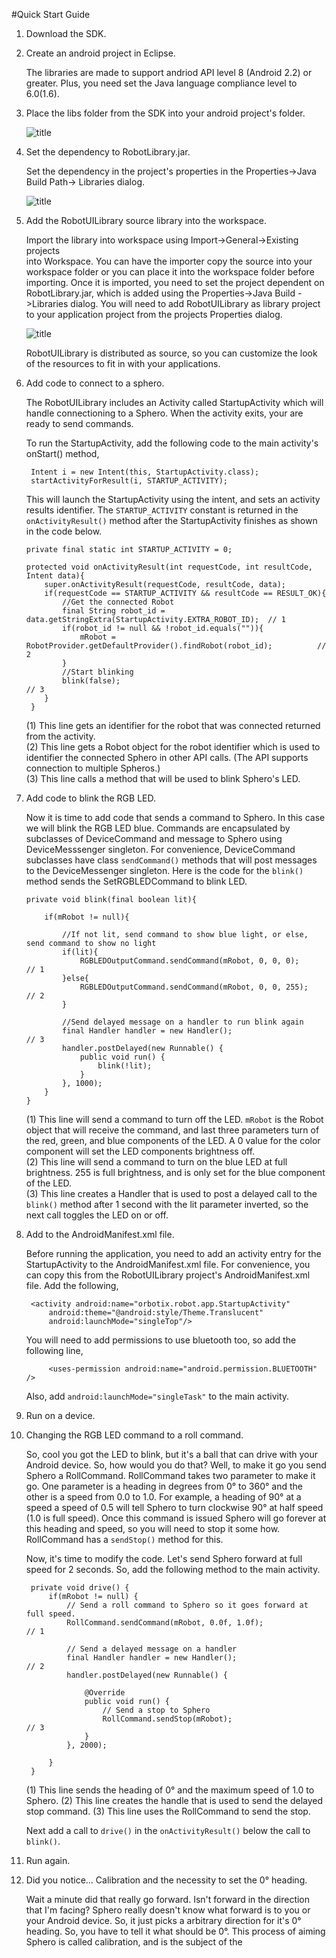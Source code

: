 #Quick Start Guide

1. Download the SDK.

	<!-- File in actual information on where to download the SDK libraries archive. -->

2. Create an android project in Eclipse.  
    
    The libraries are made to support andriod API level 8 (Android 2.2) or greater. 
    Plus, you need set the Java language compliance level to 6.0(1.6).
    
3. Place the libs folder from the SDK into your android project's folder.  
   
     ![title](file://localhost/Users/brian/Documents/Codework/MOBILE-ANDROID-SDK/guides/QuickStart/QSG-libs.png)

4. Set the dependency to RobotLibrary.jar.  
   
    Set the dependency in the project's properties in the Properties->Java Build 
    Path-> Libraries dialog.

    ![title](file://localhost/Users/brian/Documents/Codework/MOBILE-ANDROID-SDK/guides/QuickStart/QSG-jar-depend.png)
    
5. Add the RobotUILibrary source library into the workspace.  

	 Import the library into workspace using Import->General->Existing projects    
	 into Workspace. You can have the importer copy the source into your 
     workspace folder or you can place it into the workspace folder before 
     importing. Once it is imported, you need to set the project dependent on 
     RobotLibrary.jar, which is  added using the Properties->Java Build ->Libraries 
     dialog. You will need to add RobotUILibrary as library project to your 
     application project from the projects Properties dialog.
     
     ![title](file://localhost/Users/brian/Documents/Codework/MOBILE-ANDROID-SDK/guides/QuickStart/QSG-library-project.png)
     
     RobotUILibrary is distributed as source, so you can 
     customize the look of the resources to fit in with your 
     applications.
     
6. Add code to connect to a sphero.  
    
    The RobotUILibrary includes an Activity called  StartupActivity which will 
    handle connectioning to a Sphero. When the activity exits, your are ready to 
    send commands.  
    
	To run the StartupActivity, add the following code to the main activity's onStart() method,  
	
	    Intent i = new Intent(this, StartupActivity.class);  
	    startActivityForResult(i, STARTUP_ACTIVITY);  
	   
	This will launch the StartupActivity using the intent, and sets an activity results 
	identifier. The ``STARTUP_ACTIVITY`` constant is returned in the ``onActivityResult()`` method 
	after the StartupActivity finishes as shown in the code below.  
	
	   private final static int STARTUP_ACTIVITY = 0;
	
	   protected void onActivityResult(int requestCode, int resultCode, Intent data){
	       super.onActivityResult(requestCode, resultCode, data);
	       if(requestCode == STARTUP_ACTIVITY && resultCode == RESULT_OK){
	           //Get the connected Robot
	           final String robot_id = data.getStringExtra(StartupActivity.EXTRA_ROBOT_ID);  // 1
	           if(robot_id != null && !robot_id.equals("")){
	               mRobot = RobotProvider.getDefaultProvider().findRobot(robot_id);          // 2
	           }
	           //Start blinking
	           blink(false);                                                                 // 3
	       }
	    }
	
	(1)	This line gets an identifier for the robot that was connected returned from the activity.  
	(2) 	This line gets a Robot object for the robot identifier which is used to identifier the connected
	  Sphero in other API calls. (The API supports connection to multiple Spheros.)  
	(3) 	This line calls a method that will be used to blink Sphero's LED.  

7. Add code to blink the RGB LED.

	Now it is time to add code that sends a command to Sphero. In this case we will blink the 
	RGB LED blue. Commands are encapsulated by subclasses of DeviceCommand and message to Sphero using 
	DeviceMesssenger singleton. For convenience, DeviceCommand subclasses have class `sendCommand()`
	methods that will post messages to the DeviceMessenger singleton. Here is the code for the 
	`blink()` method sends the SetRGBLEDCommand to blink LED.

	   private void blink(final boolean lit){
	       
	       if(mRobot != null){
	           
	           //If not lit, send command to show blue light, or else, send command to show no light
	           if(lit){
	               RGBLEDOutputCommand.sendCommand(mRobot, 0, 0, 0);        // 1
	           }else{
	               RGBLEDOutputCommand.sendCommand(mRobot, 0, 0, 255);      // 2
	           }
	           
	           //Send delayed message on a handler to run blink again
	           final Handler handler = new Handler();                       // 3
	           handler.postDelayed(new Runnable() {
	               public void run() {
	                   blink(!lit);
	               }
	           }, 1000);
	       }
	   }
	
	(1) This line will send a command to turn off the LED. `mRobot` is the Robot object that will receive the command, and last three parameters turn of the red, green, and blue components of the LED. A 0 value for the color component will set the LED components brightness off.  
	(2) This line will send a command to turn on the blue LED at full brightness. 255 is full brightness, and is only set for the blue component of the LED.  
	(3) This line creates a Handler that is used to post a delayed call to the `blink()` method after 1 second with the lit parameter inverted, so the next call toggles the LED on or off.

8. Add to the AndroidManifest.xml file.

	Before running the application, you need to add an activity entry for the StartupActivity to the 
	AndroidManifest.xml file. For convenience, you can copy this from the RobotUILibrary project's AndroidManifest.xml 
	file. Add the following,

		<activity android:name="orbotix.robot.app.StartupActivity"
			android:theme="@android:style/Theme.Translucent"
			android:launchMode="singleTop"/>

	You will need to add permissions to use bluetooth too, so add the following line,

		    <uses-permission android:name="android.permission.BLUETOOTH" />

	Also, add `android:launchMode="singleTask"` to the main activity.


8. Run on a device.

9. Changing the RGB LED command to a roll command.

	So, cool you got the LED to blink, but it's a ball that can drive with your Android device. So, how would you do that?
	Well, to make it go you send Sphero a RollCommand. RollCommand takes two parameter to make it go. One parameter is a 
	heading in degrees from 0° to 360° and the other is a speed from 0.0 to 1.0. For example, a heading of 90° at a speed 
	a speed of 0.5 will tell Sphero to turn clockwise 90° at half speed (1.0 is full speed). Once this command is issued 
	Sphero will go forever at this heading and speed, so you will need to stop it some how. RollCommand has a `sendStop()`
	method for this.

	Now, it's time to modify the code. Let's send Sphero forward at full speed for 2 seconds. So, add the following method 
	to the main activity.

	    private void drive() {
	    	if(mRobot != null) {
	    		// Send a roll command to Sphero so it goes forward at full speed.
	    		RollCommand.sendCommand(mRobot, 0.0f, 1.0f);                         // 1
	    		
	    		// Send a delayed message on a handler
	    		final Handler handler = new Handler();                               // 2
	    		handler.postDelayed(new Runnable() {
					
					@Override
					public void run() {
						// Send a stop to Sphero
						RollCommand.sendStop(mRobot);                               // 3
					}
				}, 2000);
	    		
	    	}
	    }

	(1) This line sends the heading of 0° and the maximum speed of 1.0 to Sphero.
	(2) This line creates the handle that is used to send the delayed stop command.
	(3) This line uses the RollCommand to send the stop.

	Next add a call to `drive()` in the `onActivityResult()` below the call to `blink()`.

10. Run again.

11. Did you notice... Calibration and the necessity to set the 0° heading.

	Wait a minute did that really go forward. Isn't forward in the direction that I'm facing? Sphero really doesn't know 
	what forward is to you or your Android device. So, it just picks a arbitrary direction for it's 0° heading. So, you 
	have to tell it what should be 0°. This process of aiming Sphero is called calibration, and is the subject of the 
	<!--Insert guide name and a link that covers calibration-->